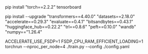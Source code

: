pip install "torch==2.2.2" tensorboard
 

pip install  --upgrade "transformers==4.40.0" "datasets==2.18.0" "accelerate==0.29.3" "evaluate==0.4.1" "bitsandbytes==0.43.1" "huggingface_hub==0.22.2" "trl==0.8.6" "peft==0.10.0" "wandb" "numpy=="1.26.4"


ACCELERATE_USE_FSDP=1 FSDP_CPU_RAM_EFFICIENT_LOADING=1 torchrun --nproc_per_node=4 ./train.py --config ./config.yaml
